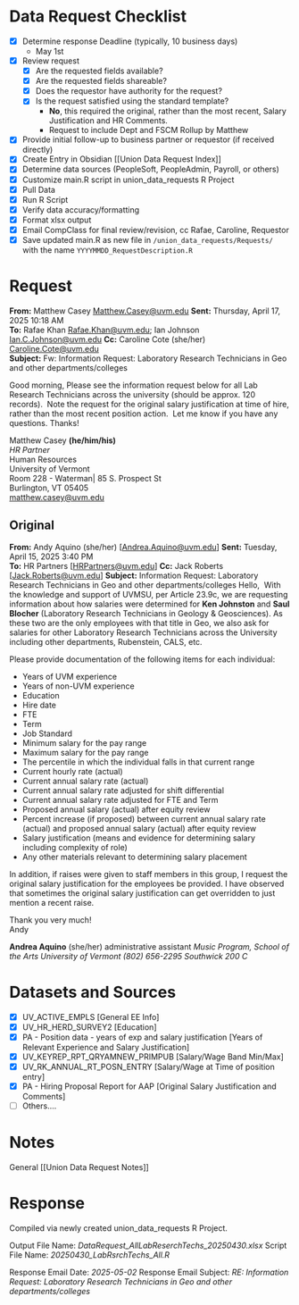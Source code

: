 # Data Request Checklist
- [x] Determine response Deadline (typically, 10 business days)
	- May 1st 
- [x] Review request 
	- [x] Are the requested fields available?
	- [x] Are the requested fields shareable?
	- [x] Does the requestor have authority for the request?
	- [x] Is the request satisfied using the standard template?
		- **No**, this required the original, rather than the most recent, Salary Justification and HR Comments.  
		- Request to include Dept and FSCM Rollup by Matthew
- [x] Provide initial follow-up to business partner or requestor (if received directly)
- [x] Create Entry in Obsidian [[Union Data Request Index]]
- [x] Determine data sources (PeopleSoft, PeopleAdmin, Payroll, or others)
- [x] Customize main.R script in union_data_requests R Project
- [x] Pull Data
- [x] Run R Script
- [x] Verify data accuracy/formatting
- [x] Format xlsx output
- [x] Email CompClass for final review/revision, cc Rafae, Caroline, Requestor
- [x] Save updated main.R as new file in `/union_data_requests/Requests/` with the name `YYYYMMDD_RequestDescription.R`

# Request
**From:** Matthew Casey [Matthew.Casey@uvm.edu](mailto:Matthew.Casey@uvm.edu)
**Sent:** Thursday, April 17, 2025 10:18 AM  
**To:** Rafae Khan [Rafae.Khan@uvm.edu](mailto:Rafae.Khan@uvm.edu); Ian Johnson [Ian.C.Johnson@uvm.edu](mailto:Ian.C.Johnson@uvm.edu)
**Cc:** Caroline Cote (she/her) [Caroline.Cote@uvm.edu](mailto:Caroline.Cote@uvm.edu)  
**Subject:** Fw: Information Request: Laboratory Research Technicians in Geo and other departments/colleges

Good morning,
Please see the information request below for all Lab Research Technicians across the university (should be approx. 120 records). 
Note the request for the original salary justification at time of hire, rather than the most recent position action. 
Let me know if you have any questions. Thanks!

Matthew Casey **(he/him/his)**  
_HR Partner_  
Human Resources  
University of Vermont  
Room 228 - Waterman| 85 S. Prospect St  
Burlington, VT 05405   
[matthew.casey@uvm.edu](mailto:matthew.casey@uvm.edu)

## Original
**From:** Andy Aquino (she/her) [Andrea.Aquino@uvm.edu]
**Sent:** Tuesday, April 15, 2025 3:40 PM  
**To:** HR Partners [HRPartners@uvm.edu]
**Cc:** Jack Roberts [Jack.Roberts@uvm.edu]
**Subject:** Information Request: Laboratory Research Technicians in Geo and other departments/colleges
Hello, 
With the knowledge and support of UVMSU, per Article 23.9c, we are requesting information about how salaries were determined for **Ken Johnston** and **Saul Blocher** (Laboratory Research Technicians in Geology & Geosciences). As these two are the only employees with that title in Geo, we also ask for salaries for other Laboratory Research Technicians across the University including other departments, Rubenstein, CALS, etc.

Please provide documentation of the following items for each individual:

- Years of UVM experience
- Years of non-UVM experience
- Education
- Hire date
- FTE
- Term
- Job Standard
- Minimum salary for the pay range
- Maximum salary for the pay range
- The percentile in which the individual falls in that current range
- Current hourly rate (actual)
- Current annual salary rate (actual)
- Current annual salary rate adjusted for shift differential
- Current annual salary rate adjusted for FTE and Term
- Proposed annual salary (actual) after equity review
- Percent increase (if proposed) between current annual salary rate (actual) and proposed annual salary (actual) after equity review
- Salary justification (means and evidence for determining salary including complexity of role)
- Any other materials relevant to determining salary placement

In addition, if raises were given to staff members in this group, I request the original salary justification for the employees be provided. I have observed that sometimes the original salary justification can get overridden to just mention a recent raise.

Thank you very much!  
Andy

**Andrea Aquino** (she/her)
administrative assistant
_Music Program, School of the Arts_
_University of Vermont_
_(802) 656-2295_
_Southwick 200 C_

# Datasets and Sources
- [x] UV_ACTIVE_EMPLS [General EE Info]
- [x] UV_HR_HERD_SURVEY2 [Education]
- [x] PA - Position data - years of exp and salary justification [Years of Relevant Experience and Salary Justification]
- [x] UV_KEYREP_RPT_QRYAMNEW_PRIMPUB [Salary/Wage Band Min/Max]
- [x] UV_RK_ANNUAL_RT_POSN_ENTRY [Salary/Wage at Time of position entry]
- [x] PA - Hiring Proposal Report for AAP [Original Salary Justification and Comments]
- [ ] Others....

# Notes
General [[Union Data Request Notes]]


# Response
Compiled via newly created union_data_requests R Project. 

Output File Name:  *DataRequest_AllLabReserchTechs_20250430.xlsx*
Script File Name:    *20250430_LabRsrchTechs_All.R* 

Response Email Date:       *2025-05-02*
Response Email Subject:   *RE: Information Request: Laboratory Research Technicians in Geo and other departments/colleges*
